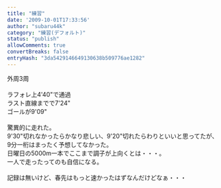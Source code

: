 ```yaml
---
title: "練習"
date: '2009-10-01T17:33:56'
author: "subaru44k"
category: "練習(デフォルト)"
status: "publish"
allowComments: true
convertBreaks: false
entryHash: "3da5429146649130638b509776ae1282"
---
```

外周3周<br>
<br>
ラフォレ上4'40"で通過<br>
ラスト直線までで7'24"<br>
ゴールが9'09"<br>
<br>
驚異的に走れた。<br>
9'30"切れなかったらかなり悲しい、9'20"切れたらわりといいと思ってたが、<br>
9分一桁はまったく予想してなかった。<br>
日曜日の5000m一本でここまで調子が上向くとは・・・。<br>
一人で走ったってのも自信になる。<br>
<br>
記録は無いけど、春先はもっと速かったはずなんだけどなぁ・・・
